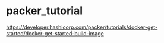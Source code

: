 # packer_tutorial
https://developer.hashicorp.com/packer/tutorials/docker-get-started/docker-get-started-build-image
